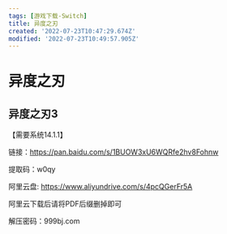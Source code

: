 ```yaml
---
tags: [游戏下载-Switch]
title: 异度之刃
created: '2022-07-23T10:47:29.674Z'
modified: '2022-07-23T10:49:57.905Z'
---
```


# 异度之刃

## 异度之刃3

【需要系统14.1.1】

链接：https://pan.baidu.com/s/1BUOW3xU6WQRfe2hv8Fohnw

提取码：w0qy

阿里云盘: https://www.aliyundrive.com/s/4pcQGerFr5A

阿里云下载后请将PDF后缀删掉即可

解压密码：999bj.com
